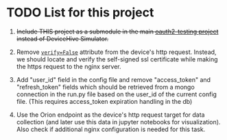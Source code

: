 # TODO List for this project

1. <s>Include THIS project as a submodule in the main [oauth2-testing project](https://github.com/SavvasMohito/oauth2-testing/tree/wip/docker-compose) instead of DeviceHive Simulator.</s>

2. Remove [`verify=False`](https://github.com/SavvasMohito/python-device-emulator/blob/8ef3668468029f9fdbd76baef6d0f1909109c780/src/components/device.py#L34) attribute from the device's http request. Instead, we should locate and verify the self-signed ssl certificate while making the https request to the nginx server.

3. Add "user_id" field in the config file and remove "access_token" and "refresh_token" fields which should be retrieved from a mongo connection in the run.py file based on the user_id of the current config file. (This requires access_token expiration handling in the db)

4. Use the Orion endpoint as the device's http request target for data collection (and later use this data in jupyter notebooks for visualization). Also check if additional nginx configuration is needed for this task.
